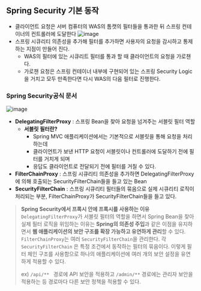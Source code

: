 ## Spring Security 기본 동작
- 클라이언트 요청은 서버 컴퓨터의 WAS의 톰캣의 필터들을 통과한 뒤 스프링 컨테이너의 컨트롤러에 도달한다
![image](https://github.com/user-attachments/assets/38936de8-b695-4b31-9ec9-9d2b152e2d1d)
- 스프링 시큐리티 의존성을 추가해 필터를 추가하면 사용자의 요청을 감시하고 통제하는 지점이 만들어 진다.
	- WAS의 필터에 있는 시큐리트 필터를 통과 할 때 클라이언트의 요청을 가로챈다.
	- 가로챈 요청은 스프링 컨테이너 내부에 구현되어 있는 스프링 Security Logic을 거치고 모두 만족한다면 다시 WAS의 다음 필터로 진행한다.

### Spring Security공식 문서

![image](https://github.com/user-attachments/assets/aa9634c1-30ef-4a4a-84f4-1f9e2c454e83)

- **DelegatingFilterProxy** : 스프링 Bean을 찾아 요청을 넘겨주는 서블릿 필터 역할
	- **서블릿 필터란?**
		- Spring MVC 애플리케이션에서는 기본적으로 서블릿을 통해 요청을 처리하는데 
		- 클라이언트가 보낸 HTTP 요청이 서블릿이나 컨트롤러에 도달하기 전에 필터를 거치게 되며
		- 응답도 클라이언트로 전달되기 전에 필터를 거칠 수 있다.
- **FilterChainProxy** :  스프링 시큐리티 의존성을 추가하면 DelegatingFilterProxy에 의해 호출되는 SecurityFilterChain들을 들고 있는 Bean
- **SecurityFilterChain** :  스프링 시큐리티 필터들의 묶음으로 실제 시큐리티 로직이 처리되는 부분, FilterChainProxy가 SecurityFilterChain들을 들고 있다.

>**Spring Security에서 프록시 안에 프록시를 사용하는 이유**
>`DelegatingFilterProxy`가 서블릿 필터의 역할을 하면서 Spring Bean을 찾아 실제 필터 로직을 위임하는 이유는 **Spring의 의존성 주입**과 같은 이점을 유지하면서 **웹 애플리케이션의 보안 구조를 확장 가능하고 유연하게 관리**할 수 있다.
>`FilterChainProxy`는 여러 `SecurityFilterChain`을 관리한다. 각 `SecurityFilterChain` 은 특정 조건에서 동작하는 필터의 묶음이다. 이렇게 필터 체인 구조를 사용함으로 하나의 애플리케이션에 여러 개의 보안 설정을 유연하게 적용할 수 있다.
>
>ex) `/api/** ` 경로에 API 보안을 적용하고 `/admin/**` 경로에는 관리자 보안을 적용하는 등 경로마다 다른 보안 정책을 적용할 수 있다.

